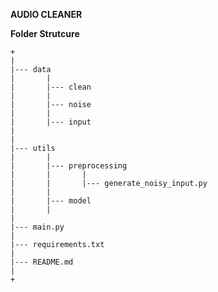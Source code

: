 **AUDIO CLEANER**


**Folder Strutcure**
```
+
|
|--- data
|		|
|		|--- clean
|		|
|		|--- noise
|		|
|		|--- input
|
|
|--- utils
|		|
|		|--- preprocessing
|		|		|
|		|		|--- generate_noisy_input.py
|		|
|		|--- model
|		|
|
|--- main.py
|
|--- requirements.txt
|
|--- README.md
|
+
```
